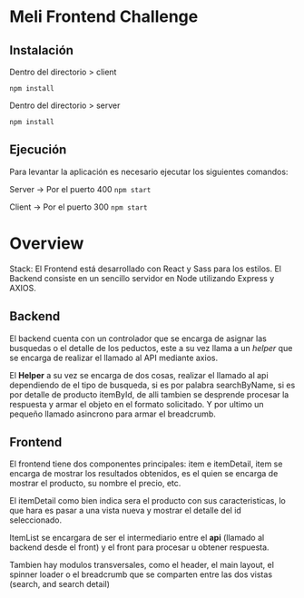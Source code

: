 # Meli Frontend Challenge

## Instalación

Dentro del directorio > client

`npm install`

Dentro del directorio > server

`npm install`

## Ejecución

Para levantar la aplicación es necesario ejecutar los siguientes comandos:

Server -> Por el puerto 400
`npm start`

Client -> Por el puerto 300
`npm start`

# Overview

Stack:
El Frontend está desarrollado con React y Sass para los estilos.
El Backend consiste en un sencillo servidor en Node utilizando Express y AXIOS.

## Backend

El backend cuenta con un controlador que se encarga de asignar las busquedas o el detalle de los peductos, este a su vez llama a un *helper* que se encarga de realizar el llamado al API mediante axios.

El **Helper** a su vez se encarga de dos cosas, realizar el llamado al api dependiendo de el tipo de busqueda, si es por palabra searchByName, si es por detalle de producto itemById, de alli tambien se desprende procesar la respuesta y armar el objeto en el formato solicitado. Y por ultimo un pequeño llamado asincrono para armar el breadcrumb.

## Frontend

El frontend tiene dos componentes principales: item e itemDetail, item se encarga de mostrar los resultados obtenidos, es el quien se encarga de mostrar el producto, su nombre el precio, etc.

El itemDetail como bien indica sera el producto con sus caracteristicas, lo que hara es pasar a una vista nueva y mostrar el detalle del id seleccionado.

ItemList se encargara de ser el intermediario entre el **api** (llamado al backend desde el front) y el front para procesar u obtener respuesta.

Tambien hay modulos transversales, como el header, el main layout, el spinner loader o el breadcrumb que se comparten entre las dos vistas (search, and search detail)
